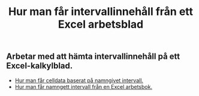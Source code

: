 ﻿---
title: Hur man får intervallinnehåll från ett Excel arbetsblad
second_title: Aspose.Cells Cloud Documen
linktitle: Ge
type: docs
url: /sv/ranges/get/
keywords: How to get range content from an Excel worksheet
description: Aspose.Cells Cloud REST API stöd för att hämta intervallinnehåll från ett Excel kalkylblad. SDK stöder olika utvecklingsspråk. De inkluderar Android, C#, Go, Java, NodeJS, Perl, PHP, Python, Ruby och swift
weight: 20
---
## Arbetar med att hämta intervallinnehåll på ett Excel-kalkylblad.


- [Hur man får celldata baserat på namngivet intervall.](/cells/sv/ranges/get/values/) 
- [Hur man får namngett intervall från en Excel arbetsbok.](/cells/sv/ranges/get/name/) 


